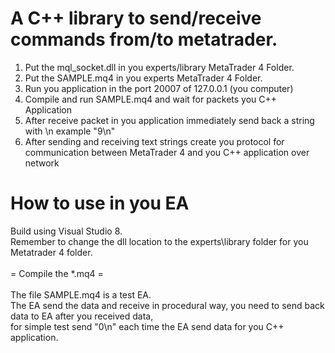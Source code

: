 A C++ library to send/receive commands from/to metatrader.
================================
1) Put the mql_socket.dll in you experts/library MetaTrader 4 Folder. <br>
2) Put the SAMPLE.mq4 in you experts MetaTrader 4 Folder. <br>
3) Run you application in the port 20007 of 127.0.0.1 (you computer)  <br>
4) Compile and run SAMPLE.mq4 and wait for packets you C++ Application  <br>
5) After receive packet in you application immediately send back a string with \n example "9\n"  <br>
6) After sending and receiving text strings create you protocol for communication between MetaTrader 4 and you C++ application over network <br>

How to use in you EA
================================
Build using Visual Studio 8. <br>
Remember to change the dll location to the experts\library folder for you Metatrader 4 folder.<br>
<br>
= Compile the *.mq4 =<br>
<br>
The file SAMPLE.mq4 is a test EA.<br>
The EA send the data and receive in procedural way, you need to send back data to EA after you received data, <br>
for simple test send "0\n" each time the EA send data for you C++ application.<br>

